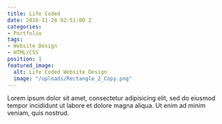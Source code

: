```yaml
---
title: Life Coded
date: 2016-11-28 02:51:00 Z
categories:
- Portfolio
tags:
- Website Design
- HTML/CSS
position: 1
featured_image:
  alt: Life Coded Website Design
  image: "/uploads/Rectangle_2_Copy.png"
---
```


Lorem ipsum dolor sit amet, consectetur adipisicing elit, sed do eiusmod tempor incididunt ut labore et dolore magna aliqua. Ut enim ad minim veniam, quis nostrud.
